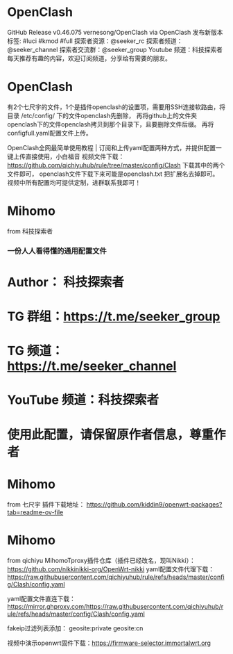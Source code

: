 # OpenClash
GitHub 
Release v0.46.075 vernesong/OpenClash
via OpenClash 发布新版本
标签: #luci #kmod #full
探索者资源：@seeker_rc
探索者频道：@seeker_channel
探索者交流群：@seeker_group
Youtube 频道：科技探索者
每天推荐有趣的内容，欢迎订阅频道，分享给有需要的朋友。

# OpenClash
有2个七尺宇的文件，1个是插件openclash的设置项，需要用SSH连接软路由，将目录 /etc/config/ 下的文件openclash先删除，
再将github上的文件夹openclash下的文件openclash拷贝到那个目录下，且要删除文件后缀。 
再将configfull.yaml配置文件上传。

OpenClash全网最简单使用教程 | 订阅和上传yaml配置两种方式，并提供配置一键上传直接使用，小白福音
视频文件下载：https://github.com/qichiyuhub/rule/tree/master/config/Clash 下载其中的两个文件即可，
openclash文件下载下来可能是openclash.txt 把扩展名去掉即可。 视频中所有配置均可提供定制，进群联系我即可！

# Mihomo
from 科技探索者
### 一份人人看得懂的通用配置文件 ###
# Author： 科技探索者
# TG 群组：https://t.me/seeker_group
# TG 频道：https://t.me/seeker_channel
# YouTube 频道：科技探索者
# 使用此配置，请保留原作者信息，尊重作者

# Mihomo
from 七尺宇
插件下载地址：
https://github.com/kiddin9/openwrt-packages?tab=readme-ov-file

# Mihomo
from qichiyu
MihomoTproxy插件仓库（插件已经改名，现叫Nikki）：https://github.com/nikkinikki-org/OpenWrt-nikki
yaml配置文件代理下载：
https://raw.githubusercontent.com/qichiyuhub/rule/refs/heads/master/config/Clash/config.yaml

yaml配置文件直连下载：
https://mirror.ghproxy.com/https://raw.githubusercontent.com/qichiyuhub/rule/refs/heads/master/config/Clash/config.yaml

fakeip过滤列表添加：
geosite:private
geosite:cn

视频中演示openwrt固件下载：https://firmware-selector.immortalwrt.org





